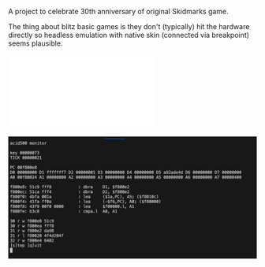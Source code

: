 A project to celebrate 30th anniversary of original Skidmarks game.

The thing about blitz basic games is they don't (typically) hit the hardware directly so headless emulation with native skin (connected via breakpoint) seems plausible.

![test notes](notes.txt)

![acid500 monitor tool](media/acid500monitor.png)